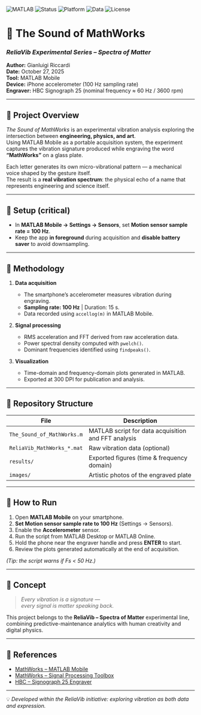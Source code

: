 ![MATLAB](https://img.shields.io/badge/MATLAB-Mobile%20&%20Desktop-blue?logo=mathworks)
![Status](https://img.shields.io/badge/Status-Active-success)
![Platform](https://img.shields.io/badge/Platform-iOS%20%7C%20MATLAB%20Online-lightgrey)
![Data](https://img.shields.io/badge/Data-Vibration%20Spectrum-orange)
![License](https://img.shields.io/badge/License-Open-lightgreen)

# 🧠 The Sound of MathWorks  
### *ReliaVib Experimental Series – Spectra of Matter*  

**Author:** Gianluigi Riccardi  
**Date:** October 27, 2025  
**Tool:** MATLAB Mobile  
**Device:** iPhone accelerometer (100 Hz sampling rate)  
**Engraver:** HBC Signograph 25 (nominal frequency ≈ 60 Hz / 3600 rpm)  

---

## 🔹 Project Overview  
*The Sound of MathWorks* is an experimental vibration analysis exploring the intersection between **engineering, physics, and art**.  
Using MATLAB Mobile as a portable acquisition system, the experiment captures the vibration signature produced while engraving the word **“MathWorks”** on a glass plate.  

Each letter generates its own micro-vibrational pattern — a mechanical voice shaped by the gesture itself.  
The result is a **real vibration spectrum**: the physical echo of a name that represents engineering and science itself.  

---

## 🔹 Setup (critical)
- In **MATLAB Mobile → Settings → Sensors**, set **Motion sensor sample rate = 100 Hz**.  
- Keep the app **in foreground** during acquisition and **disable battery saver** to avoid downsampling.  

---

## 🔹 Methodology
1. **Data acquisition**  
   - The smartphone’s accelerometer measures vibration during engraving.  
   - **Sampling rate: 100 Hz**  |  Duration: 15 s.  
   - Data recorded using `accellog(m)` in MATLAB Mobile.  

2. **Signal processing**  
   - RMS acceleration and FFT derived from raw acceleration data.  
   - Power spectral density computed with `pwelch()`.  
   - Dominant frequencies identified using `findpeaks()`.  

3. **Visualization**  
   - Time-domain and frequency-domain plots generated in MATLAB.  
   - Exported at 300 DPI for publication and analysis.  

---

## 🔹 Repository Structure
| File | Description |
|------|--------------|
| `The_Sound_of_MathWorks.m` | MATLAB script for data acquisition and FFT analysis |
| `ReliaVib_MathWorks_*.mat` | Raw vibration data (optional) |
| `results/` | Exported figures (time & frequency domain) |
| `images/` | Artistic photos of the engraved plate |

---

## 🔹 How to Run
1. Open **MATLAB Mobile** on your smartphone.  
2. **Set Motion sensor sample rate to 100 Hz** (Settings → Sensors).  
3. Enable the **Accelerometer** sensor.  
4. Run the script from MATLAB Desktop or MATLAB Online.  
5. Hold the phone near the engraver handle and press **ENTER** to start.  
6. Review the plots generated automatically at the end of acquisition.  

*(Tip: the script warns if Fs < 50 Hz.)*

---

## 🔹 Concept
> *Every vibration is a signature —  
>  every signal is matter speaking back.*  

This project belongs to the **ReliaVib – Spectra of Matter** experimental line, combining predictive-maintenance analytics with human creativity and digital physics.  

---

## 🔹 References
- [MathWorks – MATLAB Mobile](https://matlab.mathworks.com/mobile)  
- [MathWorks – Signal Processing Toolbox](https://www.mathworks.com/products/signal.html)  
- [HBC – Signograph 25 Engraver](https://www.hbc-signograph.com)  

---

💡 *Developed within the ReliaVib initiative: exploring vibration as both data and expression.*